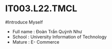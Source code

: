 # IT003.L22.TMCL
#Introduce Myself
+ Full name : Đoàn Trần Quỳnh Như
+ School : University Information of Technology
+ Mature : E- Commerce

